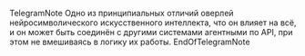 TelegramNote
Одно из принципиальных отличий оверлей нейросимволического искусственного интеллекта, что он влияет на всё, и он может быть соединён с другими системами агентными по API, при этом не вмешиваясь в логику их работы. 
EndOfTelegramNote